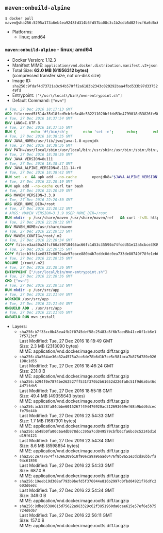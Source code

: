## `maven:onbuild-alpine`

```console
$ docker pull maven@sha256:5295a173a6eb4ea9248fd314b5fd57ba08c3c1b2cdb5d02fecf6a6d6c65d4217
```

-	Platforms:
	-	linux; amd64

### `maven:onbuild-alpine` - linux; amd64

-	Docker Version: 1.12.3
-	Manifest MIME: `application/vnd.docker.distribution.manifest.v2+json`
-	Total Size: **62.0 MB (61956312 bytes)**  
	(compressed transfer size, not on-disk size)
-	Image ID: `sha256:9fdaf4d73721a3c94b570ff2a6183b2343c029292baa4fbd533b97d3375249fd`
-	Entrypoint: `["\/usr\/local\/bin\/mvn-entrypoint.sh"]`
-	Default Command: `["mvn"]`

```dockerfile
# Tue, 27 Dec 2016 18:17:13 GMT
ADD file:eeed5f514a35d18fcd9cbfe6c40c582211020bffdd53e4799018d33826fe5067 in / 
# Tue, 27 Dec 2016 18:37:54 GMT
ENV LANG=C.UTF-8
# Tue, 27 Dec 2016 18:37:55 GMT
RUN { 		echo '#!/bin/sh'; 		echo 'set -e'; 		echo; 		echo 'dirname "$(dirname "$(readlink -f "$(which javac || which java)")")"'; 	} > /usr/local/bin/docker-java-home 	&& chmod +x /usr/local/bin/docker-java-home
# Tue, 27 Dec 2016 18:38:35 GMT
ENV JAVA_HOME=/usr/lib/jvm/java-1.8-openjdk
# Tue, 27 Dec 2016 18:38:36 GMT
ENV PATH=/usr/local/sbin:/usr/local/bin:/usr/sbin:/usr/bin:/sbin:/bin:/usr/lib/jvm/java-1.8-openjdk/jre/bin:/usr/lib/jvm/java-1.8-openjdk/bin
# Tue, 27 Dec 2016 18:38:36 GMT
ENV JAVA_VERSION=8u111
# Tue, 27 Dec 2016 18:38:37 GMT
ENV JAVA_ALPINE_VERSION=8.111.14-r0
# Tue, 27 Dec 2016 18:38:42 GMT
RUN set -x 	&& apk add --no-cache 		openjdk8="$JAVA_ALPINE_VERSION" 	&& [ "$JAVA_HOME" = "$(docker-java-home)" ]
# Tue, 27 Dec 2016 22:20:19 GMT
RUN apk add --no-cache curl tar bash
# Tue, 27 Dec 2016 22:20:29 GMT
ARG MAVEN_VERSION=3.3.9
# Tue, 27 Dec 2016 22:20:30 GMT
ARG USER_HOME_DIR=/root
# Tue, 27 Dec 2016 22:20:32 GMT
# ARGS: MAVEN_VERSION=3.3.9 USER_HOME_DIR=/root
RUN mkdir -p /usr/share/maven /usr/share/maven/ref   && curl -fsSL http://apache.osuosl.org/maven/maven-3/$MAVEN_VERSION/binaries/apache-maven-$MAVEN_VERSION-bin.tar.gz     | tar -xzC /usr/share/maven --strip-components=1   && ln -s /usr/share/maven/bin/mvn /usr/bin/mvn
# Tue, 27 Dec 2016 22:20:32 GMT
ENV MAVEN_HOME=/usr/share/maven
# Tue, 27 Dec 2016 22:20:33 GMT
ENV MAVEN_CONFIG=/root/.m2
# Tue, 27 Dec 2016 22:20:34 GMT
COPY file:e3aa30a24fcf60a59710465ac66fc1d53c35590a74fcdd51e12a5cbce393904b in /usr/local/bin/mvn-entrypoint.sh 
# Tue, 27 Dec 2016 22:20:35 GMT
COPY file:b3fc14e8337e0079a4e97eace880b4b7cddc0dc0ea733de80749f78fe1eb089a in /usr/share/maven/ref/ 
# Tue, 27 Dec 2016 22:20:35 GMT
VOLUME [/root/.m2]
# Tue, 27 Dec 2016 22:20:36 GMT
ENTRYPOINT ["/usr/local/bin/mvn-entrypoint.sh"]
# Tue, 27 Dec 2016 22:20:36 GMT
CMD ["mvn"]
# Tue, 27 Dec 2016 22:20:52 GMT
RUN mkdir -p /usr/src/app
# Tue, 27 Dec 2016 22:21:04 GMT
WORKDIR /usr/src/app
# Tue, 27 Dec 2016 22:21:04 GMT
ONBUILD ADD . /usr/src/app
# Tue, 27 Dec 2016 22:21:05 GMT
ONBUILD RUN mvn install
```

-	Layers:
	-	`sha256:b7f33cc0b48ea4fb2f0745def58c25483a5f6b7aed5b41ce8f1cb6e17f5723cf`  
		Last Modified: Tue, 27 Dec 2016 18:18:49 GMT  
		Size: 2.3 MB (2313090 bytes)  
		MIME: application/vnd.docker.image.rootfs.diff.tar.gzip
	-	`sha256:43a564ae36a32a4575a2cc6de78b6d1b7ce5c581bca7b875d789e026198c1d55`  
		Last Modified: Tue, 27 Dec 2016 18:46:24 GMT  
		Size: 231.0 B  
		MIME: application/vnd.docker.image.rootfs.diff.tar.gzip
	-	`sha256:b294f0e7874be262527ff531f370b2b61652d226fa8c51f9d6a0a46c4d71fdb5`  
		Last Modified: Tue, 27 Dec 2016 18:55:18 GMT  
		Size: 49.4 MB (49355643 bytes)  
		MIME: application/vnd.docker.image.rootfs.diff.tar.gzip
	-	`sha256:acb538fa84dbbe6015267f494476920ac312693669ef68a9bdd6dcecfe75e44b`  
		Last Modified: Tue, 27 Dec 2016 22:54:33 GMT  
		Size: 1.7 MB (1687301 bytes)  
		MIME: application/vnd.docker.image.rootfs.diff.tar.gzip
	-	`sha256:a548b0fa00c6a4db978dcc395a7cd049579cbfb6cfa6bc0c5224bd1dd19f6121`  
		Last Modified: Tue, 27 Dec 2016 22:54:34 GMT  
		Size: 8.6 MB (8598854 bytes)  
		MIME: application/vnd.docker.image.rootfs.diff.tar.gzip
	-	`sha256:2e7a7674f7a3e6209b18f90eca9a96aad0476f8b8a51e3dcda6bb7fa94c61898`  
		Last Modified: Tue, 27 Dec 2016 22:54:33 GMT  
		Size: 687.0 B  
		MIME: application/vnd.docker.image.rootfs.diff.tar.gzip
	-	`sha256:19eeb19d308af793b9befd5f376044e816b2997c0fbd04921f76dfc2603d0e0c`  
		Last Modified: Tue, 27 Dec 2016 22:54:34 GMT  
		Size: 349.0 B  
		MIME: application/vnd.docker.image.rootfs.diff.tar.gzip
	-	`sha256:8dbe05380815d75622a983329c62f3851960da8cae615e57ef6e5b75724d0d67`  
		Last Modified: Tue, 27 Dec 2016 22:56:11 GMT  
		Size: 157.0 B  
		MIME: application/vnd.docker.image.rootfs.diff.tar.gzip
